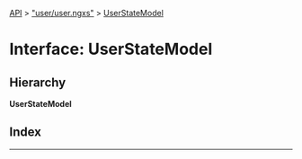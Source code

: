 [API](../README.md) > ["user/user.ngxs"](../modules/_user_user_ngxs_.md) > [UserStateModel](../interfaces/_user_user_ngxs_.userstatemodel.md)

# Interface: UserStateModel

## Hierarchy

**UserStateModel**

## Index

---

